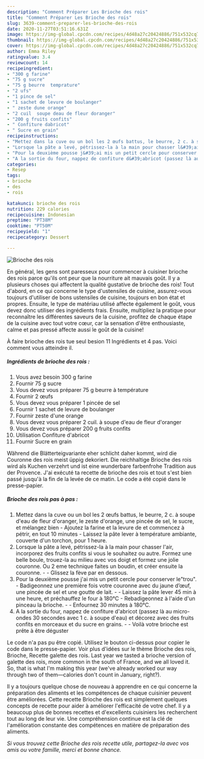 ```yaml
---
description: "Comment Préparer Les Brioche des rois"
title: "Comment Préparer Les Brioche des rois"
slug: 3639-comment-preparer-les-brioche-des-rois
date: 2020-11-27T03:51:16.631Z
image: https://img-global.cpcdn.com/recipes/4d48a27c20424886/751x532cq70/brioche-des-rois-photo-principale-de-la-recette.jpg
thumbnail: https://img-global.cpcdn.com/recipes/4d48a27c20424886/751x532cq70/brioche-des-rois-photo-principale-de-la-recette.jpg
cover: https://img-global.cpcdn.com/recipes/4d48a27c20424886/751x532cq70/brioche-des-rois-photo-principale-de-la-recette.jpg
author: Emma Riley
ratingvalue: 3.4
reviewcount: 14
recipeingredient:
- "300 g farine"
- "75 g sucre"
- "75 g beurre  temprature"
- "2 ufs"
- "1 pince de sel"
- "1 sachet de levure de boulanger"
- " zeste dune orange"
- "2 cuil  soupe deau de fleur doranger"
- "200 g fruits confits"
- " Confiture dabricot"
- " Sucre en grain"
recipeinstructions:
- "Mettez dans la cuve ou un bol les 2 œufs battus, le beurre, 2 c. à soupe d&#39;eau de fleur d&#39;oranger, le zeste d&#39;orange, une pincée de sel, le sucre, et mélangez bien Ajoutez la farine et la levure de et commencez à pétrir, en tout 10 minutes Laissez la pâte lever à température ambiante, couverte d&#39;un torchon, pour 1 heure."
- "Lorsque la pâte a levé, pétrissez-la à la main pour chasser l&#39;air, incorporez des fruits confits si vous le souhaitez ou autre. Formez une belle boule, trouez-la au milieu avec vos doigt et formez une jolie couronne. Ou 2 eme technique faites un boudin, et créer ensuite la couronne.  Glissez la fève par en dessous."
- "Pour la deuxième pousse j&#39;ai mis un petit cercle pour conserver le&#34;trou&#34;.  Badigeonnez une première fois votre couronne avec du jaune d’œuf, une pincée de sel et une goutte de lait.  Laissez la pâte lever 45 min à une heure, et préchauffez le four à 180°C Rebadigeonnez à l&#39;aide d&#39;un pinceau la brioche.  Enfournez 30 minutes à 180°C."
- "A la sortie du four, nappez de confiture d&#39;abricot (passez là au micro-ondes 30 secondes avec 1 c. à soupe d&#39;eau) et décorez avec des fruits confits en morceaux et du sucre en grains.  Voilà votre brioche est prête à être déguster"
categories:
- Resep
tags:
- brioche
- des
- rois

katakunci: brioche des rois 
nutrition: 229 calories
recipecuisine: Indonesian
preptime: "PT38M"
cooktime: "PT50M"
recipeyield: "1"
recipecategory: Dessert

---
```



![Brioche des rois](https://img-global.cpcdn.com/recipes/4d48a27c20424886/751x532cq70/brioche-des-rois-photo-principale-de-la-recette.jpg)

En général, les gens sont paresseux pour commencer à cuisiner brioche des rois parce qu'ils ont peur que la nourriture ait mauvais goût. Il y a plusieurs choses qui affectent la qualité gustative de brioche des rois! Tout d'abord, en ce qui concerne le type d'ustensiles de cuisine, assurez-vous toujours d'utiliser de bons ustensiles de cuisine, toujours en bon état et propres. Ensuite, le type de matériau utilisé affecte également le goût, vous devez donc utiliser des ingrédients frais. Ensuite, multipliez la pratique pour reconnaître les différentes saveurs de la cuisine, profitez de chaque étape de la cuisine avec tout votre cœur, car la sensation d'être enthousiaste, calme et pas pressé affecte aussi le goût de la cuisine!

<!--inarticleads1-->

À faire brioche des rois tue seul besion 11 Ingrédients et 4 pas. Voici comment vous atteindre il.

##### Ingrédients de brioche des rois :

1. Vous avez besoin 300 g farine
1. Fournir 75 g sucre
1. Vous devez vous préparer 75 g beurre à température
1. Fournir 2 œufs
1. Vous devez vous préparer 1 pincée de sel
1. Fournir 1 sachet de levure de boulanger
1. Fournir  zeste d&#39;une orange
1. Vous devez vous préparer 2 cuil. à soupe d&#39;eau de fleur d&#39;oranger
1. Vous devez vous préparer 200 g fruits confits
1. Utilisation  Confiture d&#39;abricot
1. Fournir  Sucre en grain


Während die Blätterteigvariante eher schlicht daher kommt, wird die Couronne des rois meist üppig dekoriert. Die reichhaltige Brioche des rois wird als Kuchen verzehrt und ist eine wunderbare farbenfrohe Tradition aus der Provence. J&#39;ai exécuté ta recette de brioche des rois et tout s&#39;est bien passé jusqu&#39;à la fin de la levée de ce matin. Le code a été copié dans le presse-papier. 

<!--inarticleads2-->

##### Brioche des rois pas à pas :

1. Mettez dans la cuve ou un bol les 2 œufs battus, le beurre, 2 c. à soupe d&#39;eau de fleur d&#39;oranger, le zeste d&#39;orange, une pincée de sel, le sucre, et mélangez bien - Ajoutez la farine et la levure de et commencez à pétrir, en tout 10 minutes - Laissez la pâte lever à température ambiante, couverte d&#39;un torchon, pour 1 heure.
1. Lorsque la pâte a levé, pétrissez-la à la main pour chasser l&#39;air, incorporez des fruits confits si vous le souhaitez ou autre. Formez une belle boule, trouez-la au milieu avec vos doigt et formez une jolie couronne. Ou 2 eme technique faites un boudin, et créer ensuite la couronne. -  - Glissez la fève par en dessous.
1. Pour la deuxième pousse j&#39;ai mis un petit cercle pour conserver le&#34;trou&#34;.  - Badigeonnez une première fois votre couronne avec du jaune d’œuf, une pincée de sel et une goutte de lait. -  - Laissez la pâte lever 45 min à une heure, et préchauffez le four à 180°C - Rebadigeonnez à l&#39;aide d&#39;un pinceau la brioche. -  - Enfournez 30 minutes à 180°C.
1. A la sortie du four, nappez de confiture d&#39;abricot (passez là au micro-ondes 30 secondes avec 1 c. à soupe d&#39;eau) et décorez avec des fruits confits en morceaux et du sucre en grains. -  - Voilà votre brioche est prête à être déguster


Le code n&#39;a pas pu être copié. Utilisez le bouton ci-dessus pour copier le code dans le presse-papier. Voir plus d&#39;idées sur le thème Brioche des rois, Brioche, Recette galette des rois. Last year we tasted a brioche version of galette des rois, more common in the south of France, and we all loved it. So, that is what I&#39;m making this year (we&#39;ve already worked our way through two of them—calories don&#39;t count in January, right?). 

<!--inarticleads1-->

<p>
Il y a toujours quelque chose de nouveau à apprendre en ce qui concerne la préparation des aliments et les compétences de chaque cuisinier peuvent être améliorées. Cette recette Brioche des rois est simplement quelques concepts de recette pour aider à améliorer l'efficacité de votre chef. Il y a beaucoup plus de bonnes recettes et d'excellents cuisiniers les recherchent tout au long de leur vie. Une compréhension continue est la clé de l'amélioration constante des compétences en matière de préparation des aliments.
</p>

<p>
<i>Si vous trouvez cette Brioche des rois recette utile, partagez-la avec vos amis ou votre famille, merci et bonne chance.</i>
</p>
